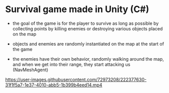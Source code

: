 # Survival game made in Unity (C#)
 
- the goal of the game is for the player to survive as long as possible by collecting points by killing enemies or destroying various objects placed on the map

- objects and enemies are randomly instantiated on the map at the start of the game

- the enemies have their own behavior, randomly walking around the map, and when we get into their range, they start attacking us (NavMeshAgent)



https://user-images.githubusercontent.com/72973208/222377630-31f1f5a7-1e37-4010-abb5-1b399b4eed14.mp4

